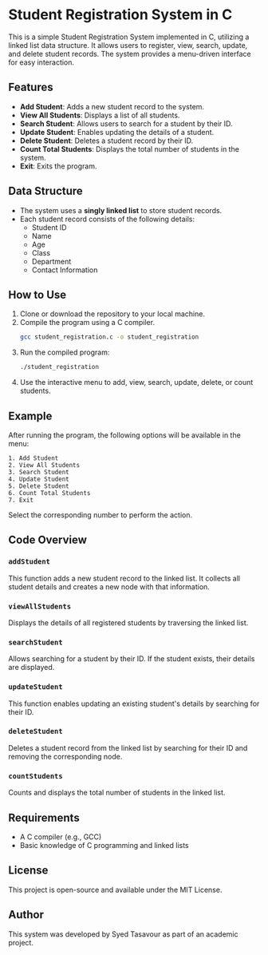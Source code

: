 
# Student Registration System in C

This is a simple Student Registration System implemented in C, utilizing a linked list data structure. It allows users to register, view, search, update, and delete student records. The system provides a menu-driven interface for easy interaction.

## Features

- **Add Student**: Adds a new student record to the system.
- **View All Students**: Displays a list of all students.
- **Search Student**: Allows users to search for a student by their ID.
- **Update Student**: Enables updating the details of a student.
- **Delete Student**: Deletes a student record by their ID.
- **Count Total Students**: Displays the total number of students in the system.
- **Exit**: Exits the program.

## Data Structure

- The system uses a **singly linked list** to store student records.
- Each student record consists of the following details:
  - Student ID
  - Name
  - Age
  - Class
  - Department
  - Contact Information

## How to Use

1. Clone or download the repository to your local machine.
2. Compile the program using a C compiler.
   ```bash
   gcc student_registration.c -o student_registration
   ```
3. Run the compiled program:
   ```bash
   ./student_registration
   ```
4. Use the interactive menu to add, view, search, update, delete, or count students.

## Example

After running the program, the following options will be available in the menu:

```
1. Add Student
2. View All Students
3. Search Student
4. Update Student
5. Delete Student
6. Count Total Students
7. Exit
```

Select the corresponding number to perform the action.

## Code Overview

### `addStudent`

This function adds a new student record to the linked list. It collects all student details and creates a new node with that information.

### `viewAllStudents`

Displays the details of all registered students by traversing the linked list.

### `searchStudent`

Allows searching for a student by their ID. If the student exists, their details are displayed.

### `updateStudent`

This function enables updating an existing student's details by searching for their ID.

### `deleteStudent`

Deletes a student record from the linked list by searching for their ID and removing the corresponding node.

### `countStudents`

Counts and displays the total number of students in the linked list.

## Requirements

- A C compiler (e.g., GCC)
- Basic knowledge of C programming and linked lists

## License

This project is open-source and available under the MIT License.

## Author

This system was developed by Syed Tasavour as part of an academic project.
